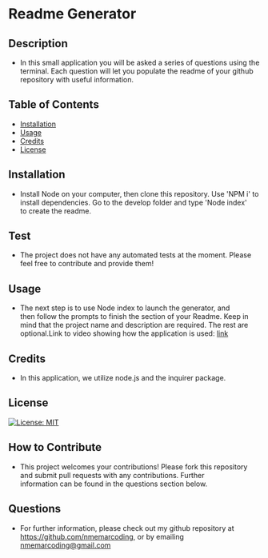 # Readme Generator
## Description
* In this small application you will be asked a series of questions using the terminal. Each question will let you populate the readme of your github repository with useful information.
## Table of Contents
- [Installation](#installation) 
- [Usage](#usage) 
- [Credits](#credits) 
- [License](#license)
## Installation 
* Install Node on your computer, then clone this repository. Use 'NPM i' to install dependencies. Go to the develop folder and type 'Node index' to create the readme.
## Test 
* The project does not have any automated tests at the moment. Please feel free to contribute and provide them!
## Usage
* The next step is to use Node index to launch the generator, and then follow the prompts to finish the section of your Readme. Keep in mind that the project name and description are required. The rest are optional.Link to video showing how the application is used: [link](https://drive.google.com/file/d/12JFwf-0nPusgcoN_VzShziD7K201oveI/view?usp=sharing)    
## Credits
* In this application, we utilize node.js and the inquirer package.
## License
[![License: MIT](https://img.shields.io/badge/License-MIT-yellow.svg)](https://opensource.org/licenses/MIT)            
## How to Contribute 
* This project welcomes your contributions! Please fork this repository and submit pull requests with any contributions. Further information can be found in the questions section below.
## Questions
* For further information, please check out my github repository at https://github.com/nmemarcoding, or by emailing nmemarcoding@gmail.com
